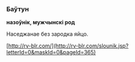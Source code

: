 ### Баўтун
**назоўнік, мужчынскі род**

Наседжанае без зародка яйцо.

<a rel="author">[http://rv-blr.com/](http://rv-blr.com/slounik.jsp?letterId=0&maskId=0&pageId=365)</a>
